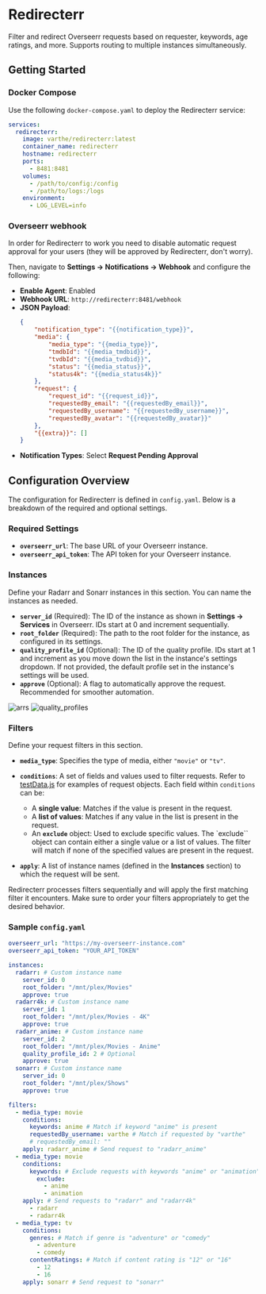 
# Redirecterr
Filter and redirect Overseerr requests based on requester, keywords, age ratings, and more. Supports routing to multiple instances simultaneously.
## Getting Started

### Docker Compose

Use the following `docker-compose.yaml` to deploy the Redirecterr service:

```yaml
services:
  redirecterr:
    image: varthe/redirecterr:latest
    container_name: redirecterr
    hostname: redirecterr
    ports:
      - 8481:8481
    volumes:
      - /path/to/config:/config
      - /path/to/logs:/logs
    environment:
      - LOG_LEVEL=info
```

### Overseerr webhook

In order for Redirecterr to work you need to disable automatic request approval for your users (they will be approved by Redirecterr, don't worry).

Then, navigate to **Settings -> Notifications -> Webhook** and configure the following:

- **Enable Agent**: Enabled
- **Webhook URL**: `http://redirecterr:8481/webhook`
- **JSON Payload**:
  ```json
  {
      "notification_type": "{{notification_type}}",
      "media": {
          "media_type": "{{media_type}}",
          "tmdbId": "{{media_tmdbid}}",
          "tvdbId": "{{media_tvdbid}}",
          "status": "{{media_status}}",
          "status4k": "{{media_status4k}}"
      },
      "request": {
          "request_id": "{{request_id}}",
          "requestedBy_email": "{{requestedBy_email}}",
          "requestedBy_username": "{{requestedBy_username}}",
          "requestedBy_avatar": "{{requestedBy_avatar}}"
      },
      "{{extra}}": []
  }
  ```
- **Notification Types**: Select **Request Pending Approval**

## Configuration Overview

The configuration for Redirecterr is defined in `config.yaml`. Below is a breakdown of the required and optional settings.

### Required Settings

- **`overseerr_url`**: The base URL of your Overseerr instance.
- **`overseerr_api_token`**: The API token for your Overseerr instance.

### Instances

Define your Radarr and Sonarr instances in this section. You can name the instances as needed.

- **`server_id`** (Required): The ID of the instance as shown in **Settings -> Services** in Overseerr. IDs start at 0 and increment sequentially.
- **`root_folder`** (Required): The path to the root folder for the instance, as configured in its settings.
- **`quality_profile_id`** (Optional): The ID of the quality profile. IDs start at 1 and increment as you move down the list in the instance's settings dropdown. If not provided, the default profile set in the instance's settings will be used.
- **`approve`** (Optional): A flag to automatically approve the request. Recommended for smoother automation.
  
![arrs](https://github.com/user-attachments/assets/a7a60d91-0f24-42a9-bbe1-ea4f1c945e6a)
![quality_profiles](https://github.com/user-attachments/assets/ba3138ba-736e-4d7d-ac69-ec454656855e)

### Filters

Define your request filters in this section.

- **`media_type`**: Specifies the type of media, either `"movie"` or `"tv"`.
- **`conditions`**: A set of fields and values used to filter requests. Refer to [testData.js](https://github.com/varthe/Redirecterr/blob/main/testData.js) for examples of request objects. Each field within `conditions` can be:
    - A **single value**: Matches if the value is present in the request.
    - A **list of values**: Matches if any value in the list is present in the request.
    - An **`exclude`** object: Used to exclude specific values. The `exclude`` object can contain either a single value or a list of values. The filter will match if none of the specified values are present in the request.

- **`apply`**: A list of instance names (defined in the **Instances** section) to which the request will be sent.
  
Redirecterr processes filters sequentially and will apply the first matching filter it encounters. Make sure to order your filters appropriately to get the desired behavior.

### Sample `config.yaml`

```yaml
overseerr_url: "https://my-overseerr-instance.com"
overseerr_api_token: "YOUR_API_TOKEN"

instances:
  radarr: # Custom instance name
    server_id: 0
    root_folder: "/mnt/plex/Movies"
    approve: true
  radarr4k: # Custom instance name
    server_id: 1
    root_folder: "/mnt/plex/Movies - 4K"
    approve: true
  radarr_anime: # Custom instance name
    server_id: 2
    root_folder: "/mnt/plex/Movies - Anime"
    quality_profile_id: 2 # Optional
    approve: true
  sonarr: # Custom instance name
    server_id: 0
    root_folder: "/mnt/plex/Shows"
    approve: true

filters:
  - media_type: movie
    conditions:
      keywords: anime # Match if keyword "anime" is present
      requestedBy_username: varthe # Match if requested by "varthe"
      # requestedBy_email: ""
    apply: radarr_anime # Send request to "radarr_anime"
  - media_type: movie
    conditions:
      keywords: # Exclude requests with keywords "anime" or "animation"
        exclude:
          - anime
          - animation
    apply: # Send requests to "radarr" and "radarr4k"
      - radarr
      - radarr4k
  - media_type: tv
    conditions:
      genres: # Match if genre is "adventure" or "comedy"
        - adventure
        - comedy
      contentRatings: # Match if content rating is "12" or "16"
        - 12
        - 16
    apply: sonarr # Send request to "sonarr"
```
